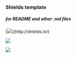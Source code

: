 ### Shields template
##### for README and other .md files

[![](https://img.shields.io/github/issues/kuklinv/mySnippets?)](http://shields.io/)

![](https://img.shields.io/github/last-commit/kuklinv/mySnippets?logo=github)

[![](https://img.shields.io/github/commit-activity/y/kuklinv/mySnippets?logo=github)](https://shields.io)
